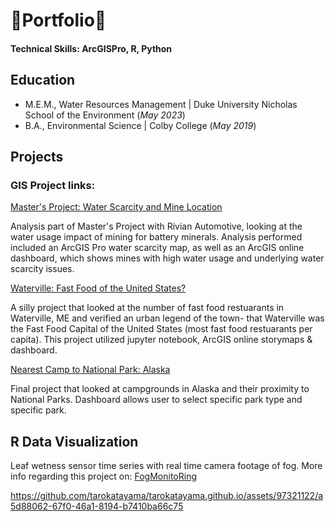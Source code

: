 # 🤖Portfolio🤖

#### Technical Skills: ArcGISPro, R, Python

## Education						       		
- M.E.M., Water Resources Management	| Duke University Nicholas School of the Environment (_May 2023_)	 			        		
- B.A., Environmental Science | Colby College (_May 2019_)

## Projects
### GIS Project links:

[Master's Project: Water Scarcity and Mine Location](https://dukeuniv.maps.arcgis.com/apps/dashboards/47a5c479b8854bda9d2bb817986ae758)

Analysis part of Master's Project with Rivian Automotive, looking at the water usage impact of mining for battery minerals. Analysis performed included an ArcGIS Pro water scarcity map, as well as an ArcGIS online dashboard, which shows mines with high water usage and underlying water scarcity issues.

[Waterville: Fast Food of the United States?](https://storymaps.arcgis.com/stories/8902d7ea4fd34bf3b7079dd8e9df9931)

A silly project that looked at the number of fast food restuarants in Waterville, ME and verified an urban legend of the town- that Waterville was the Fast Food Capital of the United States (most fast food restuarants per capita). This project utilized jupyter notebook, ArcGIS online storymaps & dashboard.

[Nearest Camp to National Park: Alaska](https://dukeuniv.maps.arcgis.com/apps/dashboards/27fd8beb14944ad7afc02bdbb27d1110)

Final project that looked at campgrounds in Alaska and their proximity to National Parks. Dashboard allows user to select specific park type and specific park.

## R Data Visualization
Leaf wetness sensor time series with real time camera footage of fog.
More info regarding this project on: [FogMonitoRing
](https://github.com/tarokatayama/FogMonitoRing)

https://github.com/tarokatayama/tarokatayama.github.io/assets/97321122/a5d88062-67f0-46a1-8194-b7410ba66c75




